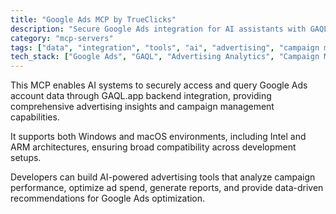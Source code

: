 ```yaml
---
title: "Google Ads MCP by TrueClicks"
description: "Secure Google Ads integration for AI assistants with GAQL query support across Windows and macOS platforms."
category: "mcp-servers"
tags: ["data", "integration", "tools", "ai", "advertising", "campaign management", "analytics"]
tech_stack: ["Google Ads", "GAQL", "Advertising Analytics", "Campaign Management", "Data Querying", "Windows", "macOS"]
---
```


This MCP enables AI systems to securely access and query Google Ads account data through GAQL.app backend integration, providing comprehensive advertising insights and campaign management capabilities.

It supports both Windows and macOS environments, including Intel and ARM architectures, ensuring broad compatibility across development setups.

Developers can build AI-powered advertising tools that analyze campaign performance, optimize ad spend, generate reports, and provide data-driven recommendations for Google Ads optimization.